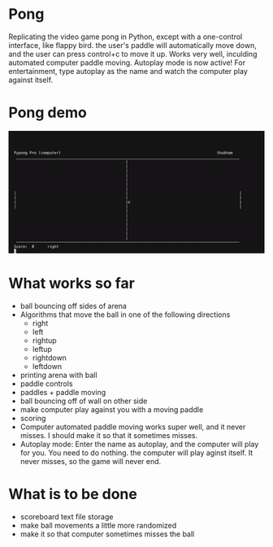 # Pong
Replicating the video game pong in Python, except with a one-control interface, like flappy bird. the user's paddle will automatically move down, and the user can press control+c to move it up. Works very well, inculding automated computer paddle moving. Autoplay mode is now active! For entertainment, type autoplay as the name and watch the computer play against itself.
# Pong demo
![](pong_demo_3.gif)
# What works so far
- ball bouncing off sides of arena
- Algorithms that move the ball in one of the following directions
  - right
  - left
  - rightup
  - leftup
  - rightdown
  - leftdown
- printing arena with ball
- paddle controls
- paddles + paddle moving
- ball bouncing off of wall on other side
- make computer play against you with a moving paddle
- scoring
- Computer automated paddle moving works super well, and it never misses. I should make it so that it sometimes misses.
- Autoplay mode: Enter the name as autoplay, and the computer will play for you. You need to do nothing. the computer will play aginst itself. It never misses, so the game will never end.
# What is to be done
- scoreboard text file storage
- make ball movements a little more randomized
- make it so that computer sometimes misses the ball

